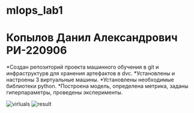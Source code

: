 # mlops_lab1
# Копылов Данил Александрович РИ-220906
*Создан репозиторий проекта машинного обучения в git и инфраструктурв для хранения артефактов в dvc.
*Установлены и настроены 3 виртуальные машины.
*Установлены необходимые библиотеки python.
*Построена модель, определена метрика, заданы гиперпараметры, проведены эксперименты.




![virluals](https://github.com/XYPMA-11/MLOps/assets/65775408/ef90eab8-2bdd-46cd-a346-b67164dc3a86)
![result](https://github.com/XYPMA-11/MLOps/assets/65775408/61c4dcf1-7fee-4ccc-8ed2-b62b1f37e414)

